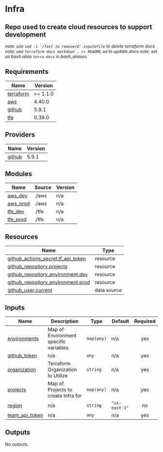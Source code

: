 # Infra

## Repo used to create cloud resources to support development

_note: use `sed -i '/Text to remove/Q' inputefile` to delete terraform docs_
_note: use `terraform-docs markdown . >> README.md` to update docs_
_note: set as bash alias `terra-docs` in bash\_aliases_

## Requirements

| Name | Version |
|------|---------|
| <a name="requirement_terraform"></a> [terraform](#requirement\_terraform) | >= 1.1.0 |
| <a name="requirement_aws"></a> [aws](#requirement\_aws) | 4.40.0 |
| <a name="requirement_github"></a> [github](#requirement\_github) | 5.9.1 |
| <a name="requirement_tfe"></a> [tfe](#requirement\_tfe) | 0.39.0 |

## Providers

| Name | Version |
|------|---------|
| <a name="provider_github"></a> [github](#provider\_github) | 5.9.1 |

## Modules

| Name | Source | Version |
|------|--------|---------|
| <a name="module_aws_dev"></a> [aws\_dev](#module\_aws\_dev) | ./aws | n/a |
| <a name="module_aws_prod"></a> [aws\_prod](#module\_aws\_prod) | ./aws | n/a |
| <a name="module_tfe_dev"></a> [tfe\_dev](#module\_tfe\_dev) | ./tfe | n/a |
| <a name="module_tfe_prod"></a> [tfe\_prod](#module\_tfe\_prod) | ./tfe | n/a |

## Resources

| Name | Type |
|------|------|
| [github_actions_secret.tf_api_token](https://registry.terraform.io/providers/integrations/github/5.9.1/docs/resources/actions_secret) | resource |
| [github_repository.projects](https://registry.terraform.io/providers/integrations/github/5.9.1/docs/resources/repository) | resource |
| [github_repository_environment.dev](https://registry.terraform.io/providers/integrations/github/5.9.1/docs/resources/repository_environment) | resource |
| [github_repository_environment.prod](https://registry.terraform.io/providers/integrations/github/5.9.1/docs/resources/repository_environment) | resource |
| [github_user.current](https://registry.terraform.io/providers/integrations/github/5.9.1/docs/data-sources/user) | data source |

## Inputs

| Name | Description | Type | Default | Required |
|------|-------------|------|---------|:--------:|
| <a name="input_environments"></a> [environments](#input\_environments) | Map of Environment specific variables | `map(any)` | n/a | yes |
| <a name="input_github_token"></a> [github\_token](#input\_github\_token) | n/a | `any` | n/a | yes |
| <a name="input_organization"></a> [organization](#input\_organization) | Terraform Organization to Utilize | `string` | n/a | yes |
| <a name="input_projects"></a> [projects](#input\_projects) | Map of Projects to create Infra for | `map(any)` | n/a | yes |
| <a name="input_region"></a> [region](#input\_region) | n/a | `string` | `"us-east-1"` | no |
| <a name="input_team_api_token"></a> [team\_api\_token](#input\_team\_api\_token) | n/a | `any` | n/a | yes |

## Outputs

No outputs.
